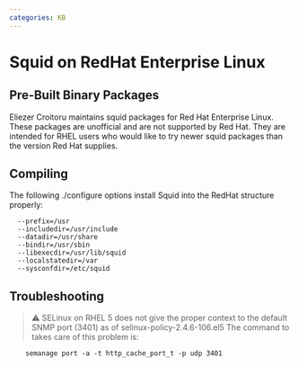 ```yaml
---
categories: KB
---
```

# Squid on RedHat Enterprise Linux

## Pre-Built Binary Packages

Eliezer Croitoru maintains squid packages for Red Hat Enterprise Linux.
These packages are unofficial and are not supported by Red Hat. They are
intended for RHEL users who would like to try newer squid packages than
the version Red Hat supplies.


## Compiling

The following ./configure options install Squid into the RedHat
structure properly:

``` 
  --prefix=/usr
  --includedir=/usr/include
  --datadir=/usr/share
  --bindir=/usr/sbin
  --libexecdir=/usr/lib/squid
  --localstatedir=/var
  --sysconfdir=/etc/squid
```

## Troubleshooting

> :warning:
    SELinux on RHEL 5 does not give the proper context to the default
    SNMP port (3401) as of selinux-policy-2.4.6-106.el5
    The command to takes care of this problem is:

        semanage port -a -t http_cache_port_t -p udp 3401
